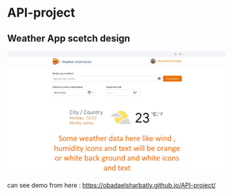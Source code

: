 # API-project

## Weather App scetch design
![design of the idea](APISketch.jpg)

can see demo from here : https://obadaelsharbatly.github.io/API-project/
